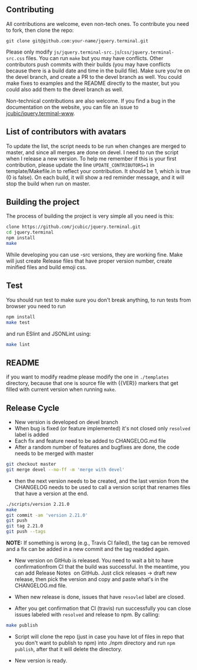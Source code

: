 ## Contributing

All contributions are welcome, even non-tech ones. To contribute you need to fork, then clone the repo:

```
git clone git@github.com:your-name/jquery.terminal.git
```

Please only modify `js/jquery.terminal-src.js`/`css/jquery.terminal-src.css` files. You can run `make` but you may have conflicts. Other contributors push commits with their builds (you may have conflicts because there is a build date and time in the build file). Make sure you're on the devel branch, and create a PR to the devel branch as well. You could make fixes to examples and the README directly to the master, but you could also add them to the devel branch as well.

Non-technical contributions are also welcome. If you find a bug in the documentation on the website, you can file an issue to [jcubic/jquery.terminal-www](https://github.com/jcubic/jquery.terminal-www).

## List of contributors with avatars

To update the list, the script needs to be run when changes are merged to master, and since all merges are done on
devel. I need to run the script when I release a new version. To help me remember if this is your first contribution,
please update the line `UPDATE_CONTRIBUTORS=1` in template/Makefile.in to reflect your contribution. It should be 1, which
is true (0 is false). On each build, it will show a red reminder message, and it will stop the build when run on master.

## Building the project

The process of building the project is very simple all you need is this:

```bash
clone https://github.com/jcubic/jquery.terminal.git
cd jquery.terminal
npm install
make
```

While developing you can use -src versions, they are working fine. Make will just create
Release files that have proper version number, create minified files and build emoji
css.

## Test

You should run test to make sure you don't break anything, to run tests from browser you need to run

```bash
npm install
make test
```

and run ESlint and JSONLint using:

```bash
make lint
```

## README

if you want to modify readme please modify the one in `./templates` directory, because
that one is source file with {{VER}} markers that get filled with current version when
running `make`.

## Release Cycle

* New version is developed on devel branch
* When bug is fixed (or feature implemented) it's not closed only `resolved` label is added
* Each fix and feature need to be added to CHANGELOG.md file
* After a random number of features and bugfixes are done, the code needs to be merged with master

```bash
git checkout master
git merge devel --no-ff -m 'merge with devel'
```

* then the next version needs to be created, and the last version from the CHANGELOG needs to be used
to call a version script that renames files that have a version at the end.

```bash
./scripts/version 2.21.0
make
git commit -am 'version 2.21.0'
git push
git tag 2.21.0
git push --tags
```

**NOTE:** If something is wrong (e.g., Travis CI failed), the tag can be removed and a fix can be added in a new commit and the tag readded again.

* New version on GitHub is released. You need to wait a bit to have confirmationfrom CI that the build was successful. In the meantime, you can add Release Notes  on GitHub. Just click releases -> draft new release, then pick the version and copy and paste what's in the CHANGELOG.md file.

* When new release is done, issues that have `resovled` label are closed.

* After you get confirmation that CI (travis) run successfully you can close issues
  labeled with `resolved` and release to npm. By calling:

```bash
make publish
```

* Script will clone the repo (just in case you have lot of files in repo that you
  don't want to publish to npm) into ./npm directory and run `npm publish`,
  after that it will delete the directory.

* New version is ready.

